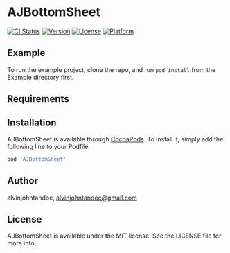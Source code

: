 # AJBottomSheet

[![CI Status](https://img.shields.io/travis/alvinjohntandoc/AJBottomSheet.svg?style=flat)](https://travis-ci.org/alvinjohntandoc/AJBottomSheet)
[![Version](https://img.shields.io/cocoapods/v/AJBottomSheet.svg?style=flat)](https://cocoapods.org/pods/AJBottomSheet)
[![License](https://img.shields.io/cocoapods/l/AJBottomSheet.svg?style=flat)](https://cocoapods.org/pods/AJBottomSheet)
[![Platform](https://img.shields.io/cocoapods/p/AJBottomSheet.svg?style=flat)](https://cocoapods.org/pods/AJBottomSheet)

## Example

To run the example project, clone the repo, and run `pod install` from the Example directory first.

## Requirements

## Installation

AJBottomSheet is available through [CocoaPods](https://cocoapods.org). To install
it, simply add the following line to your Podfile:

```ruby
pod 'AJBottomSheet'
```

## Author

alvinjohntandoc, alvinjohntandoc@gmail.com

## License

AJBottomSheet is available under the MIT license. See the LICENSE file for more info.
